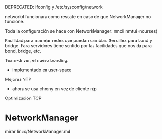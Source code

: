 DEPRECATED: ifconfig y /etc/sysconfig/network 

networkd funcionará como rescate en caso de que NetworkManager no funcione.

Toda la configuración se hace con NetworkManager:
nmcli
nmtui (ncurses)

Facilidad para manejar redes que puedan cambiar.
Sencillez para bond y bridge.
Para servidores tiene sentido por las facilidades que nos da para bond, bridge, etc.


Team-driver, el nuevo bonding.
  - implementado en user-space

Mejoras NTP
  - ahora se usa chrony en vez de cliente ntp

Optimización TCP


# NetworkManager
mirar linux/NetworkManager.md

